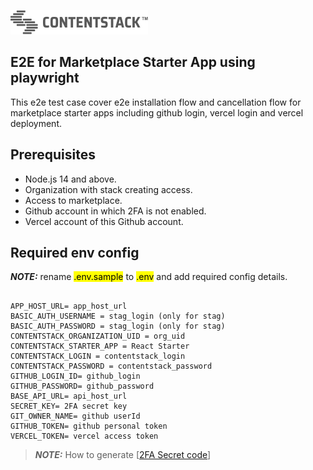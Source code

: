 [![Contentstack Logo](/public/contentstack.png)](https://www.contentstack.com/)

## E2E for Marketplace Starter App using playwright

This e2e test case cover e2e installation flow and cancellation flow for marketplace starter apps including github login, vercel login and vercel deployment.

## Prerequisites

- Node.js 14 and above.
- Organization with stack creating access.
- Access to marketplace.
- Github account in which 2FA is not enabled.
- Vercel account of this Github account.

## Required env config

**_NOTE:_** rename <mark>.env.sample</mark> to <mark>.env</mark> and add required config details.

```

APP_HOST_URL= app_host_url
BASIC_AUTH_USERNAME = stag_login (only for stag)
BASIC_AUTH_PASSWORD = stag_login (only for stag)
CONTENTSTACK_ORGANIZATION_UID = org_uid
CONTENTSTACK_STARTER_APP = React Starter
CONTENTSTACK_LOGIN = contentstack_login
CONTENTSTACK_PASSWORD = contentstack_password
GITHUB_LOGIN_ID= github_login
GITHUB_PASSWORD= github_password
BASE_API_URL= api_host_url
SECRET_KEY= 2FA secret key
GIT_OWNER_NAME= github userId
GITHUB_TOKEN= github personal token
VERCEL_TOKEN= vercel access token

```

> **_NOTE:_** How to generate [[2FA Secret code](https://docs.github.com/en/authentication/securing-your-account-with-two-factor-authentication-2fa/configuring-two-factor-authentication)]
